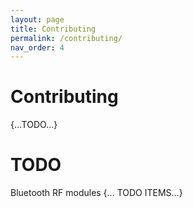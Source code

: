 ```yaml
---
layout: page
title: Contributing
permalink: /contributing/
nav_order: 4
---
```


# Contributing

{...TODO...}

# TODO

Bluetooth
RF modules
{... TODO ITEMS...}